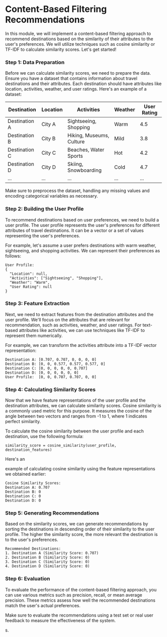 

# Content-Based Filtering Recommendations

In this module, we will implement a content-based filtering approach to recommend destinations based on the similarity of their attributes to the user's preferences. We will utilize techniques such as cosine similarity or TF-IDF to calculate similarity scores. Let's get started!

### Step 1: Data Preparation

Before we can calculate similarity scores, we need to prepare the data. Ensure you have a dataset that contains information about travel destinations and their attributes. Each destination should have attributes like location, activities, weather, and user ratings. Here's an example of a dataset:

| Destination   | Location  | Activities               | Weather | User Rating |
|---------------|-----------|--------------------------|---------|-------------|
| Destination A | City A    | Sightseeing, Shopping     | Warm    | 4.5         |
| Destination B | City B    | Hiking, Museums, Culture  | Mild    | 3.8         |
| Destination C | City C    | Beaches, Water Sports     | Hot     | 4.2         |
| Destination D | City D    | Skiing, Snowboarding      | Cold    | 4.7         |
| ...           | ...       | ...                      | ...     | ...         |

Make sure to preprocess the dataset, handling any missing values and encoding categorical variables as necessary.

### Step 2: Building the User Profile

To recommend destinations based on user preferences, we need to build a user profile. The user profile represents the user's preferences for different attributes of travel destinations. It can be a vector or a set of values representing the user's preferences.

For example, let's assume a user prefers destinations with warm weather, sightseeing, and shopping activities. We can represent their preferences as follows:

```
User Profile:
{
  "Location": null,
  "Activities": ["Sightseeing", "Shopping"],
  "Weather": "Warm",
  "User Rating": null
}
```

### Step 3: Feature Extraction

Next, we need to extract features from the destination attributes and the user profile. We'll focus on the attributes that are relevant for recommendation, such as activities, weather, and user ratings. For text-based attributes like activities, we can use techniques like TF-IDF to represent them numerically.

For example, we can transform the activities attribute into a TF-IDF vector representation:

```
Destination A: [0.707, 0.707, 0, 0, 0, 0]
Destination B: [0, 0, 0.577, 0.577, 0.577, 0]
Destination C: [0, 0, 0, 0, 0, 0.707]
Destination D: [0, 0, 0, 0, 0, 0]
User Profile:  [0, 0, 0.707, 0.707, 0, 0]
```

### Step 4: Calculating Similarity Scores

Now that we have feature representations of the user profile and the destination attributes, we can calculate similarity scores. Cosine similarity is a commonly used metric for this purpose. It measures the cosine of the angle between two vectors and ranges from -1 to 1, where 1 indicates perfect similarity.

To calculate the cosine similarity between the user profile and each destination, use the following formula:

```
similarity_score = cosine_similarity(user_profile, destination_features)
```

Here's an

 example of calculating cosine similarity using the feature representations we obtained earlier:

```
Cosine Similarity Scores:
Destination A: 0.707
Destination B: 0
Destination C: 0
Destination D: 0
```

### Step 5: Generating Recommendations

Based on the similarity scores, we can generate recommendations by sorting the destinations in descending order of their similarity to the user profile. The higher the similarity score, the more relevant the destination is to the user's preferences.

```
Recommended Destinations:
1. Destination A (Similarity Score: 0.707)
2. Destination B (Similarity Score: 0)
3. Destination C (Similarity Score: 0)
4. Destination D (Similarity Score: 0)
```

### Step 6: Evaluation

To evaluate the performance of the content-based filtering approach, you can use various metrics such as precision, recall, or mean average precision. These metrics assess how well the recommended destinations match the user's actual preferences.

Make sure to evaluate the recommendations using a test set or real user feedback to measure the effectiveness of the system.

s.